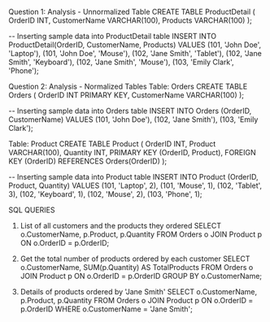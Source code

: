 Question 1: Analysis - Unnormalized Table
CREATE TABLE ProductDetail (
    OrderID INT,
    CustomerName VARCHAR(100),
    Products VARCHAR(100)
);

-- Inserting sample data into ProductDetail table
INSERT INTO ProductDetail(OrderID, CustomerName, Products)
VALUES
(101, 'John Doe', 'Laptop'),
(101, 'John Doe', 'Mouse'),
(102, 'Jane Smith', 'Tablet'),
(102, 'Jane Smith', 'Keyboard'),
(102, 'Jane Smith', 'Mouse'),
(103, 'Emily Clark', 'Phone');

Question 2: Analysis - Normalized Tables
Table: Orders
CREATE TABLE Orders (
    OrderID INT PRIMARY KEY,
    CustomerName VARCHAR(100)
);

-- Inserting sample data into Orders table
INSERT INTO Orders (OrderID, CustomerName)
VALUES
(101, 'John Doe'),
(102, 'Jane Smith'),
(103, 'Emily Clark');

Table: Product
CREATE TABLE Product (
    OrderID INT,
    Product VARCHAR(100),
    Quantity INT,
    PRIMARY KEY (OrderID, Product),
    FOREIGN KEY (OrderID) REFERENCES Orders(OrderID)
);

-- Inserting sample data into Product table
INSERT INTO Product (OrderID, Product, Quantity)
VALUES
(101, 'Laptop', 2),
(101, 'Mouse', 1),
(102, 'Tablet', 3),
(102, 'Keyboard', 1),
(102, 'Mouse', 2),
(103, 'Phone', 1);


SQL QUERIES
1. List of all customers and the products they ordered
SELECT o.CustomerName, p.Product, p.Quantity
FROM Orders o
JOIN Product p ON o.OrderID = p.OrderID;

2. Get the total number of products ordered by each customer
SELECT o.CustomerName, SUM(p.Quantity) AS TotalProducts
FROM Orders o
JOIN Product p ON o.OrderID = p.OrderID
GROUP BY o.CustomerName;

3. Details of products ordered by 'Jane Smith'
SELECT o.CustomerName, p.Product, p.Quantity
FROM Orders o
JOIN Product p ON o.OrderID = p.OrderID
WHERE o.CustomerName = 'Jane Smith';

